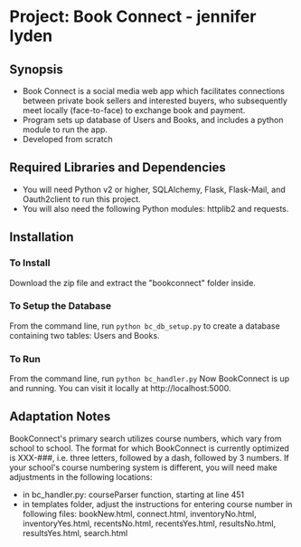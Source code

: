 # Project: Book Connect  - jennifer lyden

## Synopsis
- Book Connect is a social media web app which facilitates connections between private book sellers and interested buyers, who subsequently meet locally (face-to-face) to exchange book and payment.
- Program sets up database of Users and Books, and includes a python module to run the app.
- Developed from scratch

## Required Libraries and Dependencies
* You will need Python v2 or higher, SQLAlchemy, Flask, Flask-Mail, and Oauth2client to run this project.
* You will also need the following Python modules: httplib2 and requests.

## Installation

### To Install
Download the zip file and extract the "bookconnect" folder inside.

### To Setup the Database
From the command line, run `python bc_db_setup.py` to create a database containing two tables: Users and Books.

### To Run
From the command line, run `python bc_handler.py` Now BookConnect is up and running. You can visit it locally at http://localhost:5000.

## Adaptation Notes
BookConnect's primary search utilizes course numbers, which vary from school to school. The format for which BookConnect is currently optimized is XXX-###, i.e. three letters, followed by a dash, followed by 3 numbers. If your school's course numbering system is different, you will need make adjustments in the following locations:
* in bc_handler.py: courseParser function, starting at line 451 
* in templates folder, adjust the instructions for entering course number in following files: bookNew.html, connect.html, inventoryNo.html, inventoryYes.html, recentsNo.html, recentsYes.html, resultsNo.html, resultsYes.html, search.html
